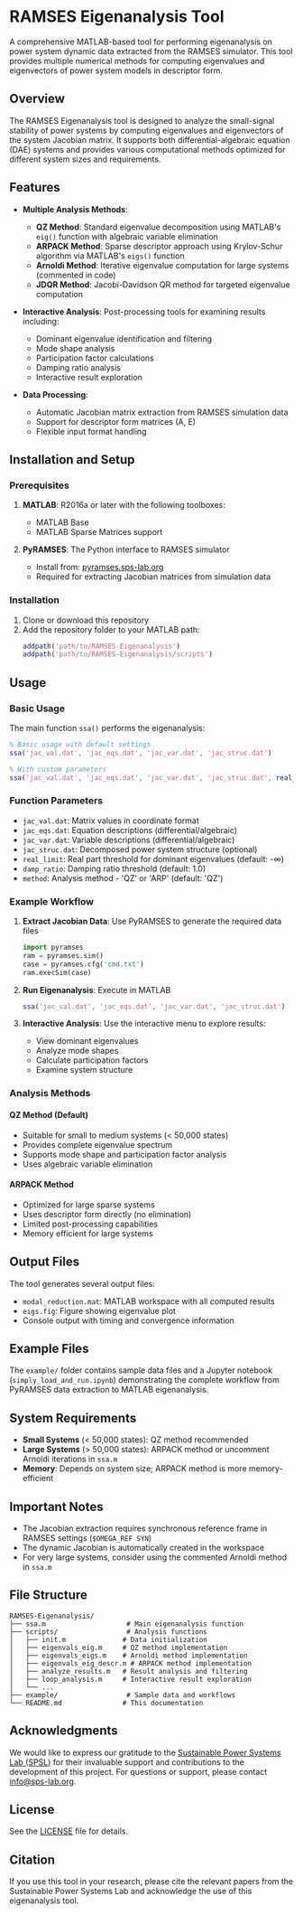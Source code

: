 # RAMSES Eigenanalysis Tool

A comprehensive MATLAB-based tool for performing eigenanalysis on power system dynamic data extracted from the RAMSES simulator. This tool provides multiple numerical methods for computing eigenvalues and eigenvectors of power system models in descriptor form.

## Overview

The RAMSES Eigenanalysis tool is designed to analyze the small-signal stability of power systems by computing eigenvalues and eigenvectors of the system Jacobian matrix. It supports both differential-algebraic equation (DAE) systems and provides various computational methods optimized for different system sizes and requirements.

## Features

- **Multiple Analysis Methods**:
  - **QZ Method**: Standard eigenvalue decomposition using MATLAB's `eig()` function with algebraic variable elimination
  - **ARPACK Method**: Sparse descriptor approach using Krylov-Schur algorithm via MATLAB's `eigs()` function
  - **Arnoldi Method**: Iterative eigenvalue computation for large systems (commented in code)
  - **JDQR Method**: Jacobi-Davidson QR method for targeted eigenvalue computation

- **Interactive Analysis**: Post-processing tools for examining results including:
  - Dominant eigenvalue identification and filtering
  - Mode shape analysis
  - Participation factor calculations
  - Damping ratio analysis
  - Interactive result exploration

- **Data Processing**: 
  - Automatic Jacobian matrix extraction from RAMSES simulation data
  - Support for descriptor form matrices (A, E)
  - Flexible input format handling

## Installation and Setup

### Prerequisites

1. **MATLAB**: R2016a or later with the following toolboxes:
   - MATLAB Base
   - MATLAB Sparse Matrices support

2. **PyRAMSES**: The Python interface to RAMSES simulator
   - Install from: [pyramses.sps-lab.org](https://pyramses.sps-lab.org)
   - Required for extracting Jacobian matrices from simulation data

### Installation

1. Clone or download this repository
2. Add the repository folder to your MATLAB path:
   ```matlab
   addpath('path/to/RAMSES-Eigenanalysis')
   addpath('path/to/RAMSES-Eigenanalysis/scripts')
   ```

## Usage

### Basic Usage

The main function `ssa()` performs the eigenanalysis:

```matlab
% Basic usage with default settings
ssa('jac_val.dat', 'jac_eqs.dat', 'jac_var.dat', 'jac_struc.dat')

% With custom parameters
ssa('jac_val.dat', 'jac_eqs.dat', 'jac_var.dat', 'jac_struc.dat', real_limit, damp_ratio, method)
```

### Function Parameters

- `jac_val.dat`: Matrix values in coordinate format
- `jac_eqs.dat`: Equation descriptions (differential/algebraic)
- `jac_var.dat`: Variable descriptions (differential/algebraic)  
- `jac_struc.dat`: Decomposed power system structure (optional)
- `real_limit`: Real part threshold for dominant eigenvalues (default: -∞)
- `damp_ratio`: Damping ratio threshold (default: 1.0)
- `method`: Analysis method - 'QZ' or 'ARP' (default: 'QZ')

### Example Workflow

1. **Extract Jacobian Data**: Use PyRAMSES to generate the required data files
   ```python
   import pyramses
   ram = pyramses.sim()
   case = pyramses.cfg('cmd.txt')
   ram.execSim(case)
   ```

2. **Run Eigenanalysis**: Execute in MATLAB
   ```matlab
   ssa('jac_val.dat', 'jac_eqs.dat', 'jac_var.dat', 'jac_struc.dat')
   ```

3. **Interactive Analysis**: Use the interactive menu to explore results:
   - View dominant eigenvalues
   - Analyze mode shapes
   - Calculate participation factors
   - Examine system structure

### Analysis Methods

#### QZ Method (Default)
- Suitable for small to medium systems (< 50,000 states)
- Provides complete eigenvalue spectrum
- Supports mode shape and participation factor analysis
- Uses algebraic variable elimination

#### ARPACK Method
- Optimized for large sparse systems
- Uses descriptor form directly (no elimination)
- Limited post-processing capabilities
- Memory efficient for large systems

## Output Files

The tool generates several output files:

- `modal_reduction.mat`: MATLAB workspace with all computed results
- `eigs.fig`: Figure showing eigenvalue plot
- Console output with timing and convergence information

## Example Files

The `example/` folder contains sample data files and a Jupyter notebook (`simply_load_and_run.ipynb`) demonstrating the complete workflow from PyRAMSES data extraction to MATLAB eigenanalysis.

## System Requirements

- **Small Systems** (< 50,000 states): QZ method recommended
- **Large Systems** (> 50,000 states): ARPACK method or uncomment Arnoldi iterations in `ssa.m`
- **Memory**: Depends on system size; ARPACK method is more memory-efficient

## Important Notes

- The Jacobian extraction requires synchronous reference frame in RAMSES settings (`$OMEGA_REF SYN`)
- The dynamic Jacobian is automatically created in the workspace
- For very large systems, consider using the commented Arnoldi method in `ssa.m`

## File Structure

```
RAMSES-Eigenanalysis/
├── ssa.m                    # Main eigenanalysis function
├── scripts/                 # Analysis functions
│   ├── init.m              # Data initialization
│   ├── eigenvals_eig.m     # QZ method implementation
│   ├── eigenvals_eigs.m    # Arnoldi method implementation
│   ├── eigenvals_eig_descr.m # ARPACK method implementation
│   ├── analyze_results.m   # Result analysis and filtering
│   ├── loop_analysis.m     # Interactive result exploration
│   └── ...
├── example/                 # Sample data and workflows
└── README.md               # This documentation
```

## Acknowledgments

We would like to express our gratitude to the [Sustainable Power Systems Lab (SPSL)](https://sps-lab.org) for their invaluable support and contributions to the development of this project. For questions or support, please contact info@sps-lab.org.

## License

See the [LICENSE](LICENSE) file for details.

## Citation

If you use this tool in your research, please cite the relevant papers from the Sustainable Power Systems Lab and acknowledge the use of this eigenanalysis tool.
